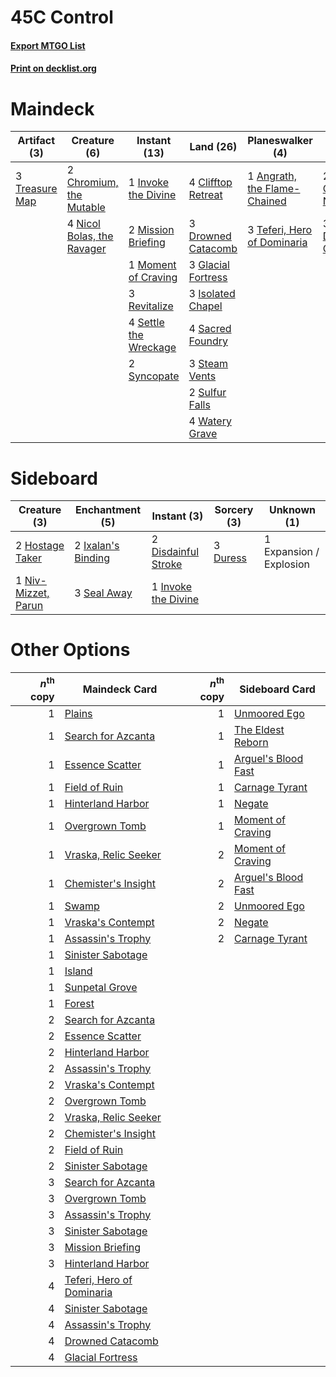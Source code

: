 # 45C Control

#### [Export MTGO List](../collection/45C%20Control/45C%20Control.txt)
#### [Print on decklist.org](http://decklist.org/?deckmain=1%09Angrath,%20the%20Flame-Chained%0A2%09Chromium,%20the%20Mutable%0A2%09Cleansing%20Nova%0A4%09Clifftop%20Retreat%0A3%09Deafening%20Clarion%0A3%09Drowned%20Catacomb%0A3%09Expansion%20/%20Explosion%0A3%09Glacial%20Fortress%0A1%09Invoke%20the%20Divine%0A3%09Isolated%20Chapel%0A2%09Mission%20Briefing%0A1%09Moment%20of%20Craving%0A4%09Nicol%20Bolas,%20the%20Ravager%0A3%09Revitalize%0A4%09Sacred%20Foundry%0A4%09Settle%20the%20Wreckage%0A3%09Steam%20Vents%0A2%09Sulfur%20Falls%0A2%09Syncopate%0A3%09Teferi,%20Hero%20of%20Dominaria%0A3%09Treasure%20Map%0A4%09Watery%20Grave&deckside=2%09Disdainful%20Stroke%0A3%09Duress%0A1%09Expansion%20/%20Explosion%0A2%09Hostage%20Taker%0A1%09Invoke%20the%20Divine%0A2%09Ixalan's%20Binding%0A1%09Niv-Mizzet,%20Parun%0A3%09Seal%20Away)
# Maindeck

|                                      Artifact (3)                                       |                                            Creature (6)                                             |                                          Instant (13)                                          |                                          Land (26)                                          |                                           Planeswalker (4)                                            |                                         Sorcery (5)                                          |      Unknown (3)      |
|-----------------------------------------------------------------------------------------|-----------------------------------------------------------------------------------------------------|------------------------------------------------------------------------------------------------|---------------------------------------------------------------------------------------------|-------------------------------------------------------------------------------------------------------|----------------------------------------------------------------------------------------------|-----------------------|
|3 [Treasure Map](http://gatherer.wizards.com/Pages/Card/Details.aspx?multiverseid=435410)|2 [Chromium, the Mutable](http://gatherer.wizards.com/Pages/Card/Details.aspx?multiverseid=447350)   |1 [Invoke the Divine](http://gatherer.wizards.com/Pages/Card/Details.aspx?multiverseid=447152)  |4 [Clifftop Retreat](http://gatherer.wizards.com/Pages/Card/Details.aspx?multiverseid=241980)|1 [Angrath, the Flame-Chained](http://gatherer.wizards.com/Pages/Card/Details.aspx?multiverseid=439809)|2 [Cleansing Nova](http://gatherer.wizards.com/Pages/Card/Details.aspx?multiverseid=447145)   |3 Expansion / Explosion|
|                                                                                         |4 [Nicol Bolas, the Ravager](http://gatherer.wizards.com/Pages/Card/Details.aspx?multiverseid=447354)|2 [Mission Briefing](http://gatherer.wizards.com/Pages/Card/Details.aspx?multiverseid=452794)   |3 [Drowned Catacomb](http://gatherer.wizards.com/Pages/Card/Details.aspx?multiverseid=430633)|3 [Teferi, Hero of Dominaria](http://gatherer.wizards.com/Pages/Card/Details.aspx?multiverseid=443095) |3 [Deafening Clarion](http://gatherer.wizards.com/Pages/Card/Details.aspx?multiverseid=452915)|                       |
|                                                                                         |                                                                                                     |1 [Moment of Craving](http://gatherer.wizards.com/Pages/Card/Details.aspx?multiverseid=439736)  |3 [Glacial Fortress](http://gatherer.wizards.com/Pages/Card/Details.aspx?multiverseid=435416)|                                                                                                       |                                                                                              |                       |
|                                                                                         |                                                                                                     |3 [Revitalize](http://gatherer.wizards.com/Pages/Card/Details.aspx?multiverseid=447171)         |3 [Isolated Chapel](http://gatherer.wizards.com/Pages/Card/Details.aspx?multiverseid=382189) |                                                                                                       |                                                                                              |                       |
|                                                                                         |                                                                                                     |4 [Settle the Wreckage](http://gatherer.wizards.com/Pages/Card/Details.aspx?multiverseid=435186)|4 [Sacred Foundry](http://gatherer.wizards.com/Pages/Card/Details.aspx?multiverseid=405106)  |                                                                                                       |                                                                                              |                       |
|                                                                                         |                                                                                                     |2 [Syncopate](http://gatherer.wizards.com/Pages/Card/Details.aspx?multiverseid=270369)          |3 [Steam Vents](http://gatherer.wizards.com/Pages/Card/Details.aspx?multiverseid=405109)     |                                                                                                       |                                                                                              |                       |
|                                                                                         |                                                                                                     |                                                                                                |2 [Sulfur Falls](http://gatherer.wizards.com/Pages/Card/Details.aspx?multiverseid=241987)    |                                                                                                       |                                                                                              |                       |
|                                                                                         |                                                                                                     |                                                                                                |4 [Watery Grave](http://gatherer.wizards.com/Pages/Card/Details.aspx?multiverseid=405114)    |                                                                                                       |                                                                                              |                       |


# Sideboard

|                                         Creature (3)                                         |                                       Enchantment (5)                                       |                                         Instant (3)                                          |                                    Sorcery (3)                                    |      Unknown (1)      |
|----------------------------------------------------------------------------------------------|---------------------------------------------------------------------------------------------|----------------------------------------------------------------------------------------------|-----------------------------------------------------------------------------------|-----------------------|
|2 [Hostage Taker](http://gatherer.wizards.com/Pages/Card/Details.aspx?multiverseid=435379)    |2 [Ixalan's Binding](http://gatherer.wizards.com/Pages/Card/Details.aspx?multiverseid=435168)|2 [Disdainful Stroke](http://gatherer.wizards.com/Pages/Card/Details.aspx?multiverseid=446776)|3 [Duress](http://gatherer.wizards.com/Pages/Card/Details.aspx?multiverseid=270465)|1 Expansion / Explosion|
|1 [Niv-Mizzet, Parun](http://gatherer.wizards.com/Pages/Card/Details.aspx?multiverseid=452942)|3 [Seal Away](http://gatherer.wizards.com/Pages/Card/Details.aspx?multiverseid=442919)       |1 [Invoke the Divine](http://gatherer.wizards.com/Pages/Card/Details.aspx?multiverseid=447152)|                                                                                   |                       |


# Other Options

|*n*<sup>th</sup> copy|                                           Maindeck Card                                            |*n*<sup>th</sup> copy|                                        Sideboard Card                                        |
|--------------------:|----------------------------------------------------------------------------------------------------|--------------------:|----------------------------------------------------------------------------------------------|
|                    1|[Plains](http://gatherer.wizards.com/Pages/Card/Details.aspx?multiverseid=439601)                   |                    1|[Unmoored Ego](http://gatherer.wizards.com/Pages/Card/Details.aspx?multiverseid=452962)       |
|                    1|[Search for Azcanta](http://gatherer.wizards.com/Pages/Card/Details.aspx?multiverseid=435226)       |                    1|[The Eldest Reborn](http://gatherer.wizards.com/Pages/Card/Details.aspx?multiverseid=442978)  |
|                    1|[Essence Scatter](http://gatherer.wizards.com/Pages/Card/Details.aspx?multiverseid=438446)          |                    1|[Arguel's Blood Fast](http://gatherer.wizards.com/Pages/Card/Details.aspx?multiverseid=439316)|
|                    1|[Field of Ruin](http://gatherer.wizards.com/Pages/Card/Details.aspx?multiverseid=435415)            |                    1|[Carnage Tyrant](http://gatherer.wizards.com/Pages/Card/Details.aspx?multiverseid=435334)     |
|                    1|[Hinterland Harbor](http://gatherer.wizards.com/Pages/Card/Details.aspx?multiverseid=241988)        |                    1|[Negate](http://gatherer.wizards.com/Pages/Card/Details.aspx?multiverseid=447135)             |
|                    1|[Overgrown Tomb](http://gatherer.wizards.com/Pages/Card/Details.aspx?multiverseid=405103)           |                    1|[Moment of Craving](http://gatherer.wizards.com/Pages/Card/Details.aspx?multiverseid=439736)  |
|                    1|[Vraska, Relic Seeker](http://gatherer.wizards.com/Pages/Card/Details.aspx?multiverseid=435388)     |                    2|[Moment of Craving](http://gatherer.wizards.com/Pages/Card/Details.aspx?multiverseid=439736)  |
|                    1|[Chemister's Insight](http://gatherer.wizards.com/Pages/Card/Details.aspx?multiverseid=452782)      |                    2|[Arguel's Blood Fast](http://gatherer.wizards.com/Pages/Card/Details.aspx?multiverseid=439316)|
|                    1|[Swamp](http://gatherer.wizards.com/Pages/Card/Details.aspx?multiverseid=439603)                    |                    2|[Unmoored Ego](http://gatherer.wizards.com/Pages/Card/Details.aspx?multiverseid=452962)       |
|                    1|[Vraska's Contempt](http://gatherer.wizards.com/Pages/Card/Details.aspx?multiverseid=435283)        |                    2|[Negate](http://gatherer.wizards.com/Pages/Card/Details.aspx?multiverseid=447135)             |
|                    1|[Assassin's Trophy](http://gatherer.wizards.com/Pages/Card/Details.aspx?multiverseid=452902)        |                    2|[Carnage Tyrant](http://gatherer.wizards.com/Pages/Card/Details.aspx?multiverseid=435334)     |
|                    1|[Sinister Sabotage](http://gatherer.wizards.com/Pages/Card/Details.aspx?multiverseid=452804)        |                     |                                                                                              |
|                    1|[Island](http://gatherer.wizards.com/Pages/Card/Details.aspx?multiverseid=439602)                   |                     |                                                                                              |
|                    1|[Sunpetal Grove](http://gatherer.wizards.com/Pages/Card/Details.aspx?multiverseid=420946)           |                     |                                                                                              |
|                    1|[Forest](http://gatherer.wizards.com/Pages/Card/Details.aspx?multiverseid=439605)                   |                     |                                                                                              |
|                    2|[Search for Azcanta](http://gatherer.wizards.com/Pages/Card/Details.aspx?multiverseid=435226)       |                     |                                                                                              |
|                    2|[Essence Scatter](http://gatherer.wizards.com/Pages/Card/Details.aspx?multiverseid=438446)          |                     |                                                                                              |
|                    2|[Hinterland Harbor](http://gatherer.wizards.com/Pages/Card/Details.aspx?multiverseid=241988)        |                     |                                                                                              |
|                    2|[Assassin's Trophy](http://gatherer.wizards.com/Pages/Card/Details.aspx?multiverseid=452902)        |                     |                                                                                              |
|                    2|[Vraska's Contempt](http://gatherer.wizards.com/Pages/Card/Details.aspx?multiverseid=435283)        |                     |                                                                                              |
|                    2|[Overgrown Tomb](http://gatherer.wizards.com/Pages/Card/Details.aspx?multiverseid=405103)           |                     |                                                                                              |
|                    2|[Vraska, Relic Seeker](http://gatherer.wizards.com/Pages/Card/Details.aspx?multiverseid=435388)     |                     |                                                                                              |
|                    2|[Chemister's Insight](http://gatherer.wizards.com/Pages/Card/Details.aspx?multiverseid=452782)      |                     |                                                                                              |
|                    2|[Field of Ruin](http://gatherer.wizards.com/Pages/Card/Details.aspx?multiverseid=435415)            |                     |                                                                                              |
|                    2|[Sinister Sabotage](http://gatherer.wizards.com/Pages/Card/Details.aspx?multiverseid=452804)        |                     |                                                                                              |
|                    3|[Search for Azcanta](http://gatherer.wizards.com/Pages/Card/Details.aspx?multiverseid=435226)       |                     |                                                                                              |
|                    3|[Overgrown Tomb](http://gatherer.wizards.com/Pages/Card/Details.aspx?multiverseid=405103)           |                     |                                                                                              |
|                    3|[Assassin's Trophy](http://gatherer.wizards.com/Pages/Card/Details.aspx?multiverseid=452902)        |                     |                                                                                              |
|                    3|[Sinister Sabotage](http://gatherer.wizards.com/Pages/Card/Details.aspx?multiverseid=452804)        |                     |                                                                                              |
|                    3|[Mission Briefing](http://gatherer.wizards.com/Pages/Card/Details.aspx?multiverseid=452794)         |                     |                                                                                              |
|                    3|[Hinterland Harbor](http://gatherer.wizards.com/Pages/Card/Details.aspx?multiverseid=241988)        |                     |                                                                                              |
|                    4|[Teferi, Hero of Dominaria](http://gatherer.wizards.com/Pages/Card/Details.aspx?multiverseid=443095)|                     |                                                                                              |
|                    4|[Sinister Sabotage](http://gatherer.wizards.com/Pages/Card/Details.aspx?multiverseid=452804)        |                     |                                                                                              |
|                    4|[Assassin's Trophy](http://gatherer.wizards.com/Pages/Card/Details.aspx?multiverseid=452902)        |                     |                                                                                              |
|                    4|[Drowned Catacomb](http://gatherer.wizards.com/Pages/Card/Details.aspx?multiverseid=430633)         |                     |                                                                                              |
|                    4|[Glacial Fortress](http://gatherer.wizards.com/Pages/Card/Details.aspx?multiverseid=435416)         |                     |                                                                                              |

